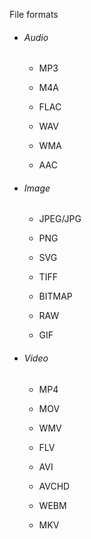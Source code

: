 
File formats

- ######  Audio

    -   MP3

    -   M4A

    -   FLAC

    -   WAV

    -   WMA

    -   AAC

- ###### Image

    -   JPEG/JPG

    -   PNG

    -   SVG

    -   TIFF

    -   BITMAP

    -   RAW

    -   GIF

- ######   Video

    -   MP4

    -   MOV

    -   WMV

    -   FLV

    -   AVI

    -   AVCHD

    -   WEBM

    -   MKV
